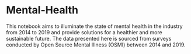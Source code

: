 # Mental-Health
This notebook aims to illuminate the state of mental health in the industry from 2014 to 2019 and provide solutions for a healthier and more sustainable future.  The data presented here is sourced from surveys conducted by Open Source Mental Illness (OSMI) between 2014 and 2019.
